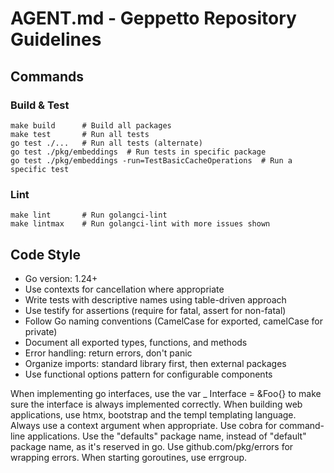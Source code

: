 # AGENT.md - Geppetto Repository Guidelines

## Commands

### Build & Test
```
make build      # Build all packages
make test       # Run all tests
go test ./...   # Run all tests (alternate)
go test ./pkg/embeddings  # Run tests in specific package
go test ./pkg/embeddings -run=TestBasicCacheOperations  # Run a specific test
```

### Lint
```
make lint       # Run golangci-lint
make lintmax    # Run golangci-lint with more issues shown
```

## Code Style

- Go version: 1.24+
- Use contexts for cancellation where appropriate
- Write tests with descriptive names using table-driven approach
- Use testify for assertions (require for fatal, assert for non-fatal)
- Follow Go naming conventions (CamelCase for exported, camelCase for private)
- Document all exported types, functions, and methods
- Error handling: return errors, don't panic
- Organize imports: standard library first, then external packages
- Use functional options pattern for configurable components

<goGuidelines>
When implementing go interfaces, use the var _ Interface = &Foo{} to make sure the interface is always implemented correctly.
When building web applications, use htmx, bootstrap and the templ templating language.
Always use a context argument when appropriate.
Use cobra for command-line applications.
Use the "defaults" package name, instead of "default" package name, as it's reserved in go.
Use github.com/pkg/errors for wrapping errors.
When starting goroutines, use errgroup.
</goGuidelines>